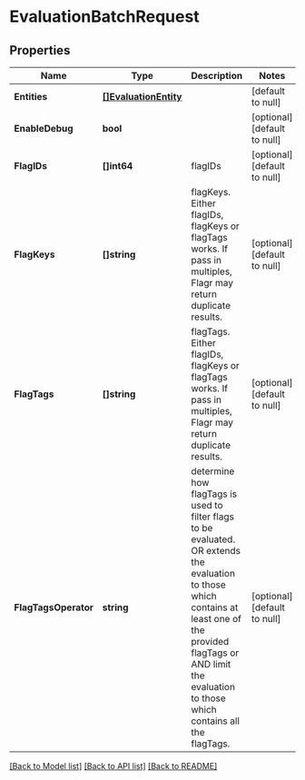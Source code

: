 # EvaluationBatchRequest

## Properties
Name | Type | Description | Notes
------------ | ------------- | ------------- | -------------
**Entities** | [**[]EvaluationEntity**](evaluationEntity.md) |  | [default to null]
**EnableDebug** | **bool** |  | [optional] [default to null]
**FlagIDs** | **[]int64** | flagIDs | [optional] [default to null]
**FlagKeys** | **[]string** | flagKeys. Either flagIDs, flagKeys or flagTags works. If pass in multiples, Flagr may return duplicate results. | [optional] [default to null]
**FlagTags** | **[]string** | flagTags. Either flagIDs, flagKeys or flagTags works. If pass in multiples, Flagr may return duplicate results. | [optional] [default to null]
**FlagTagsOperator** | **string** | determine how flagTags is used to filter flags to be evaluated. OR extends the evaluation to those which contains at least one of the provided flagTags or AND limit the evaluation to those which contains all the flagTags. | [optional] [default to null]

[[Back to Model list]](../README.md#documentation-for-models) [[Back to API list]](../README.md#documentation-for-api-endpoints) [[Back to README]](../README.md)


